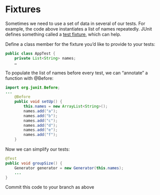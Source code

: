 # Fixtures

Sometimes we need to use a set of data in several of our tests. For example, the code above instantiates a list of names repeatedly. JUnit defines something called a [test fixture](https://github.com/junit-team/junit/wiki/Test-fixtures), which can help.

Define a class member for the fixture you’d like to provide to your tests:

```java
public class AppTest {
    private List<String> names;
    …
```

To populate the list of names before every test, we can “annotate” a function with @Before:

```java
import org.junit.Before;
...
    @Before
    public void setUp() {
        this.names = new ArrayList<String>();
        names.add("a");
        names.add("b");
        names.add("c");
        names.add("d");
        names.add("e");
        names.add("f");
    }
```

Now we can simplify our tests:

```java
@Test
public void groupSize() {
    Generator generator = new Generator(this.names);
    ...
}
```

Commit this code to your branch as above
